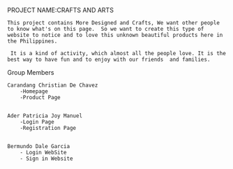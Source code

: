 PROJECT NAME:CRAFTS AND ARTS

    This project contains More Designed and Crafts, We want other people to know what's on this page.  So we want to create this type of website to notice and to love this unknown beautiful products here in the Philippines.

     It is a kind of activity, which almost all the people love. It is the best way to have fun and to enjoy with our friends  and families.


Group Members

    Carandang Christian De Chavez
        -Homepage
        -Product Page


    Ader Patricia Joy Manuel
        -Login Page
        -Registration Page
        
        
    Bermundo Dale Garcia
        - Login WebSite
        - Sign in Website
